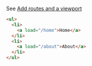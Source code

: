 See [Add routes and a viewport](https://docs.aurelia.io/routing/router-tutorial#add-routes-and-a-viewport)

```html
<ul>
  <li>
    <a load="/home">Home</a>
  </li>
  <li>
    <a load="/about">About</a>
  </li>
</ul>
```

